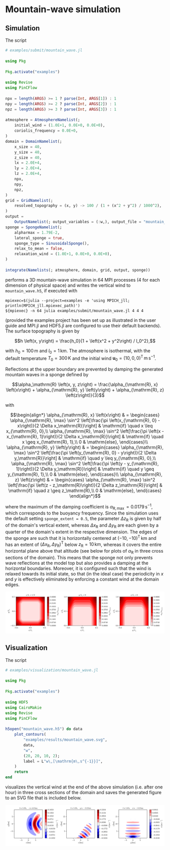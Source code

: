 # Mountain-wave simulation

## Simulation

The script

```julia
# examples/submit/mountain_wave.jl

using Pkg

Pkg.activate("examples")

using Revise
using PinCFlow

npx = length(ARGS) >= 1 ? parse(Int, ARGS[1]) : 1
npy = length(ARGS) >= 2 ? parse(Int, ARGS[2]) : 1
npz = length(ARGS) >= 3 ? parse(Int, ARGS[3]) : 1

atmosphere = AtmosphereNamelist(;
    initial_wind = (1.0E+1, 0.0E+0, 0.0E+0),
    coriolis_frequency = 0.0E+0,
)
domain = DomainNamelist(;
    x_size = 40,
    y_size = 40,
    z_size = 40,
    lx = 2.0E+4,
    ly = 2.0E+4,
    lz = 2.0E+4,
    npx,
    npy,
    npz,
)
grid = GridNamelist(;
    resolved_topography = (x, y) -> 100 / (1 + (x^2 + y^2) / 1000^2),
)
output =
    OutputNamelist(; output_variables = (:w,), output_file = "mountain_wave.h5")
sponge = SpongeNamelist(;
    alpharmax = 1.79E-2,
    lateral_sponge = true,
    sponge_type = SinusoidalSponge(),
    relax_to_mean = false,
    relaxation_wind = (1.0E+1, 0.0E+0, 0.0E+0),
)

integrate(Namelists(; atmosphere, domain, grid, output, sponge))

```

performs a 3D mountain-wave simulation in 64 MPI processes (4 for each dimension of physical space) and writes the vertical wind to `mountain_wave.h5`, if executed with

```shell
mpiexec=$(julia --project=examples -e 'using MPICH_jll; println(MPICH_jll.mpiexec_path)')
${mpiexec} -n 64 julia examples/submit/mountain_wave.jl 4 4 4
```

(provided the examples project has been set up as illustrated in the user guide and MPI.jl and HDF5.jl are configured to use their default backends). The surface topography is given by

$$h \left(x, y\right) = \frac{h_0}{1 + \left(x^2 + y^2\right) / l_0^2},$$

with $h_0 = 100 \, \mathrm{m}$ and $l_0 = 1 \, \mathrm{km}$. The atmosphere is isothermal, with the default temperature $T_0 = 300 \, \mathrm{K}$ and the initial wind $\boldsymbol{u}_0 = \left(10, 0, 0\right)^\mathrm{T} \, \mathrm{m \, s^{- 1}}$.

Reflections at the upper boundary are prevented by damping the generated mountain waves in a sponge defined by

$$\alpha_\mathrm{R} \left(x, y, z\right) = \frac{\alpha_{\mathrm{R}, x} \left(x\right) + \alpha_{\mathrm{R}, y} \left(y\right) + \alpha_{\mathrm{R}, z} \left(z\right)}{3}$$

with

$$\begin{align*}
    \alpha_{\mathrm{R}, x} \left(x\right) & = \begin{cases}
        \alpha_{\mathrm{R}, \max} \sin^2 \left[\frac{\pi \left(x_{\mathrm{R}, 0} - x\right)}{2 \Delta x_\mathrm{R}}\right] & \mathrm{if} \quad x \leq x_{\mathrm{R}, 0},\\
        \alpha_{\mathrm{R}, \max} \sin^2 \left[\frac{\pi \left(x - x_{\mathrm{R}, 1}\right)}{2 \Delta x_\mathrm{R}}\right] & \mathrm{if} \quad x \geq x_{\mathrm{R}, 1},\\
        0 & \mathrm{else},
    \end{cases}\\
    \alpha_{\mathrm{R}, y} \left(y\right) & = \begin{cases}
        \alpha_{\mathrm{R}, \max} \sin^2 \left[\frac{\pi \left(y_{\mathrm{R}, 0} - y\right)}{2 \Delta y_\mathrm{R}}\right] & \mathrm{if} \quad y \leq y_{\mathrm{R}, 0},\\
        \alpha_{\mathrm{R}, \max} \sin^2 \left[\frac{\pi \left(y - y_{\mathrm{R}, 1}\right)}{2 \Delta y_\mathrm{R}}\right] & \mathrm{if} \quad y \geq y_{\mathrm{R}, 1},\\
        0 & \mathrm{else},
    \end{cases}\\
    \alpha_{\mathrm{R}, z} \left(z\right) & = \begin{cases}
        \alpha_{\mathrm{R}, \max} \sin^2 \left[\frac{\pi \left(z - z_\mathrm{R}\right)}{2 \Delta z_\mathrm{R}}\right] & \mathrm{if} \quad z \geq z_\mathrm{R},\\
        0 & \mathrm{else},
    \end{cases}
\end{align*}$$

where the maximum of the damping coefficient is $\alpha_{\mathrm{R}, \max} = 0.0179 \, \mathrm{s^{- 1}}$, which corresponds to the buoyancy frequency. Since the simulation uses the default setting `sponge_extent = 0.5`, the parameter $\Delta z_\mathrm{R}$ is given by half of the domain's vertical extent, whereas $\Delta x_\mathrm{R}$ and $\Delta y_\mathrm{R}$ are each given by a quarter of the domain's extent in the respective dimension. The edges of the sponge are such that it is horizontally centered at $\left(- 10, - 10\right)^\mathrm{T} \, \mathrm{km}$ and has an extent of $\left(\Delta x_\mathrm{R}, \Delta y_\mathrm{R}\right)^\mathrm{T}$ below $z_\mathrm{R} = 10 \, \mathrm{km}$, whereas it covers the entire horizontal plane above that altitude (see below for plots of $\alpha_\mathrm{R}$ in three cross sections of the domain). This means that the sponge not only prevents wave reflections at the model top but also provides a damping at the horizontal boundaries. Moreover, it is configured such that the wind is relaxed towards its initial state, so that (in the ideal case) the periodicity in $x$ and $y$ is effectively eliminated by enforcing a constant wind at the domain edges.

![](sinusoidal_sponge.svg)

## Visualization

The script

```julia
# examples/visualization/mountain_wave.jl

using Pkg

Pkg.activate("examples")

using HDF5
using CairoMakie
using Revise
using PinCFlow

h5open("mountain_wave.h5") do data
    plot_contours(
        "examples/results/mountain_wave.svg",
        data,
        "w",
        (20, 20, 10, 2);
        label = L"w\,[\mathrm{m\,s^{-1}}]",
    )
    return
end

```

visualizes the vertical wind at the end of the above simulation (i.e. after one hour) in three cross sections of the domain and saves the generated figure to an SVG file that is included below.

![](results/mountain_wave.svg)
